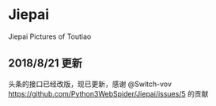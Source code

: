 # Jiepai

Jiepai Pictures of Toutiao

## 2018/8/21 更新

头条的接口已经改版，现已更新，感谢 @Switch-vov https://github.com/Python3WebSpider/Jiepai/issues/5 的贡献
